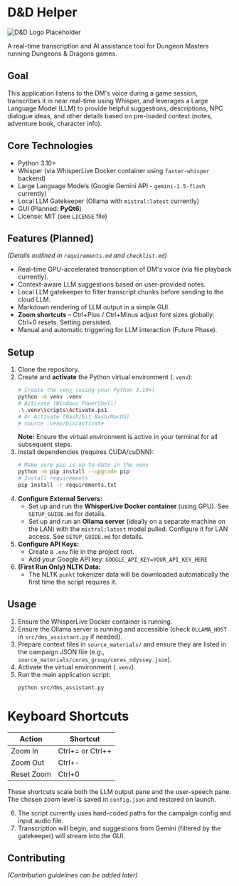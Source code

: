 # D&D Helper

![D&D Logo Placeholder](https://via.placeholder.com/150/000000/FFFFFF?text=D%26D+Helper) <!-- Optional: Add a real logo later -->

A real-time transcription and AI assistance tool for Dungeon Masters running Dungeons & Dragons games.

## Goal

This application listens to the DM's voice during a game session, transcribes it in near real-time using Whisper, and leverages a Large Language Model (LLM) to provide helpful suggestions, descriptions, NPC dialogue ideas, and other details based on pre-loaded context (notes, adventure book, character info).

## Core Technologies

*   Python 3.10+
*   Whisper (via WhisperLive Docker container using `faster-whisper` backend)
*   Large Language Models (Google Gemini API - `gemini-1.5-flash` currently)
*   Local LLM Gatekeeper (Ollama with `mistral:latest` currently)
*   GUI (Planned: **PyQt6**)
*   License: MIT (see `LICENSE` file)

## Features (Planned)

*(Details outlined in `requirements.md` and `checklist.md`)*

*   Real-time GPU-accelerated transcription of DM's voice (via file playback currently).
*   Context-aware LLM suggestions based on user-provided notes.
*   Local LLM gatekeeper to filter transcript chunks before sending to the cloud LLM.
*   Markdown rendering of LLM output in a simple GUI.
*   **Zoom shortcuts** – Ctrl+Plus / Ctrl+Minus adjust font sizes globally; Ctrl+0 resets. Setting persisted.
*   Manual and automatic triggering for LLM interaction (Future Phase).

## Setup

1.  Clone the repository.
2.  Create and **activate** the Python virtual environment (`.venv`):
    ```bash
    # Create the venv (using your Python 3.10+)
    python -m venv .venv
    # Activate (Windows PowerShell)
    .\.venv\Scripts\Activate.ps1
    # Or Activate (Bash/Git Bash/MacOS)
    # source .venv/bin/activate
    ```
    **Note:** Ensure the virtual environment is active in your terminal for all subsequent steps.
3.  Install dependencies (requires CUDA/cuDNN):
    ```bash
    # Make sure pip is up-to-date in the venv
    python -m pip install --upgrade pip
    # Install requirements
    pip install -r requirements.txt
    ```
4.  **Configure External Servers:**
    *   Set up and run the **WhisperLive Docker container** (using GPU). See `SETUP_GUIDE.md` for details.
    *   Set up and run an **Ollama server** (ideally on a separate machine on the LAN) with the `mistral:latest` model pulled. Configure it for LAN access. See `SETUP_GUIDE.md` for details.
5.  **Configure API Keys:**
    *   Create a `.env` file in the project root.
    *   Add your Google API key: `GOOGLE_API_KEY=YOUR_API_KEY_HERE`
6.  **(First Run Only) NLTK Data:**
    *   The NLTK `punkt` tokenizer data will be downloaded automatically the first time the script requires it.

## Usage

1.  Ensure the WhisperLive Docker container is running.
2.  Ensure the Ollama server is running and accessible (check `OLLAMA_HOST` in `src/dms_assistant.py` if needed).
3.  Prepare context files in `source_materials/` and ensure they are listed in the campaign JSON file (e.g., `source_materials/ceres_group/ceres_odyssey.json`).
4.  Activate the virtual environment (`.venv`).
5.  Run the main application script:
    ```bash
    python src/dms_assistant.py
    ```

# Keyboard Shortcuts

| Action | Shortcut |
|--------|----------|
| Zoom In | Ctrl+= or Ctrl++ |
| Zoom Out | Ctrl+- |
| Reset Zoom | Ctrl+0 |

These shortcuts scale both the LLM output pane and the user-speech pane. The chosen zoom level is saved in `config.json` and restored on launch.

6.  The script currently uses hard-coded paths for the campaign config and input audio file.
7.  Transcription will begin, and suggestions from Gemini (filtered by the gatekeeper) will stream into the GUI.

## Contributing

*(Contribution guidelines can be added later)* 